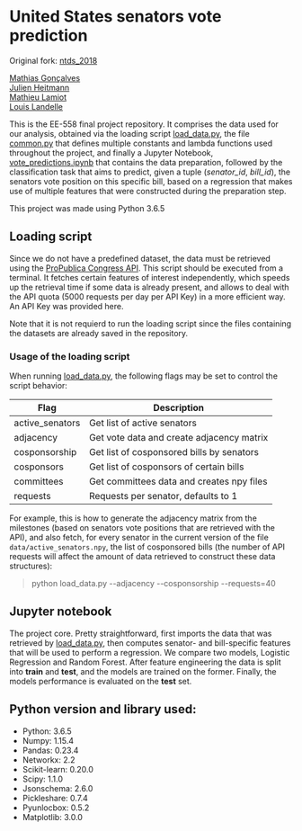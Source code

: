 
United States senators vote prediction
=====
Original fork: [ntds_2018](https://github.com/AgentAGadge/ntds_2018)


[Mathias Gonçalves](https://github.com/magoncal)  
[Julien Heitmann](https://github.com/jheitmann)  
[Mathieu Lamiot](https://github.com/AgentAGadge)  
[Louis Landelle](https://github.com/louislandelle)  

This is the EE-558 final project repository. It comprises the data used for our analysis, obtained via the loading script [load_data.py](load_data.py), the file [common.py](common.py) that defines multiple constants and lambda functions used throughout the project, and finally a Jupyter Notebook, [vote_predictions.ipynb](vote_predictions.ipynb) that contains the data preparation, followed by the classification task that aims to predict, given a tuple (_senator\_id_, _bill\_id_), the senators vote position on this specific bill, based on a regression that makes use of multiple features that were constructed during the preparation step.

This project was made using Python 3.6.5

## Loading script

Since we do not have a predefined dataset, the data must be retrieved using the [ProPublica Congress API](https://projects.propublica.org/api-docs/congress-api/). This script should be executed from a terminal. It fetches certain features of interest independently, which speeds up the retrieval time if some data is already present, and allows to deal with the API quota (5000 requests per day per API Key) in a more efficient way. An API Key was provided here. 

Note that it is not requierd to run the loading script since the files containing the datasets are already saved in the repository.

### Usage of the loading script

When running [load_data.py](load_data.py), the following flags may be set to control the script behavior:

| Flag                 | Description                                          |
| -------------------- | ---------------------------------------------------- |
| active_senators      | Get list of active senators                          |
| adjacency            | Get vote data and create adjacency matrix            |
| cosponsorship        | Get list of cosponsored bills by senators            |
| cosponsors           | Get list of cosponsors of certain bills              |
| committees           | Get committees data and creates npy files            |
| requests             | Requests per senator, defaults to 1                  |

For example, this is how to generate the adjacency matrix from the milestones (based on senators vote positions that are retrieved with the API), and also fetch, for every senator in the current version of the file `data/active_senators.npy`, the list of cosponsored bills (the number of API requests will affect the amount of data retrieved to construct these data structures): 

>python load_data.py --adjacency --cosponsorship --requests=40

## Jupyter notebook

The project core. Pretty straightforward, first imports the data that was retrieved by [load_data.py](load_data.py), then computes senator- and bill-specific features that will be used to perform a regression. We compare two models, Logistic Regression and Random Forest. After feature engineering the data is split into **train** and **test**, and the models are trained on the former. Finally, the models performance is evaluated on the **test** set.

## Python version and library used:
* Python: 3.6.5
* Numpy: 1.15.4
* Pandas: 0.23.4
* Networkx: 2.2
* Scikit-learn: 0.20.0
* Scipy: 1.1.0
* Jsonschema: 2.6.0
* Pickleshare: 0.7.4
* Pyunlocbox: 0.5.2
* Matplotlib: 3.0.0
